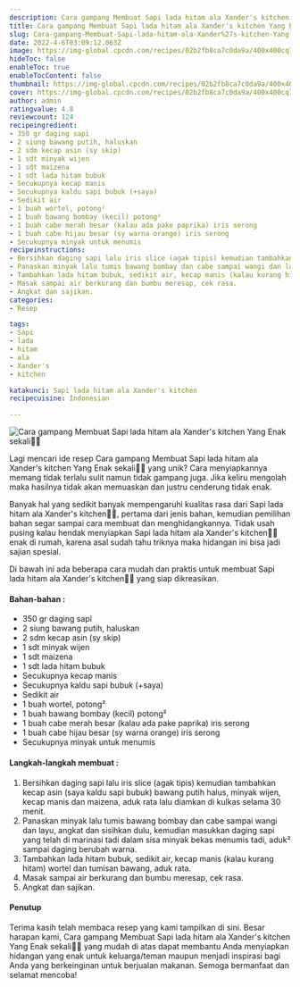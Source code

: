 ```yaml
---
description: Cara gampang Membuat Sapi lada hitam ala Xander's kitchen Yang Enak sekali"
title: Cara gampang Membuat Sapi lada hitam ala Xander's kitchen Yang Enak sekali
slug: Cara-gampang-Membuat-Sapi-lada-hitam-ala-Xander%27s-kitchen-Yang-Enak-sekali
date: 2022-4-6T03:09:12.063Z
image: https://img-global.cpcdn.com/recipes/02b2fb8ca7c0da9a/400x400cq70/photo.jpg
hideToc: false
enableToc: true
enableTocContent: false
thumbnail: https://img-global.cpcdn.com/recipes/02b2fb8ca7c0da9a/400x400cq70/photo.jpg
cover: https://img-global.cpcdn.com/recipes/02b2fb8ca7c0da9a/400x400cq70/photo.jpg
author: admin
ratingvalue: 4.8
reviewcount: 124
recipeingredient:
- 350 gr daging sapi
- 2 siung bawang putih, haluskan
- 2 sdm kecap asin (sy skip)
- 1 sdt minyak wijen
- 1 sdt maizena
- 1 sdt lada hitam bubuk
- Secukupnya kecap manis
- Secukupnya kaldu sapi bubuk (+saya)
- Sedikit air
- 1 buah wortel, potong²
- 1 buah bawang bombay (kecil) potong²
- 1 buah cabe merah besar (kalau ada pake paprika) iris serong
- 1 buah cabe hijau besar (sy warna orange) iris serong
- Secukupnya minyak untuk menumis
recipeinstructions:
- Bersihkan daging sapi lalu iris slice (agak tipis) kemudian tambahkan kecap asin (saya kaldu sapi bubuk) bawang putih halus, minyak wijen, kecap manis dan maizena, aduk rata lalu diamkan di kulkas selama 30 menit.
- Panaskan minyak lalu tumis bawang bombay dan cabe sampai wangi dan layu, angkat dan sisihkan dulu, kemudian masukkan daging sapi yang telah di marinasi tadi dalam sisa minyak bekas menumis tadi, aduk² sampai daging berubah warna.
- Tambahkan lada hitam bubuk, sedikit air, kecap manis (kalau kurang hitam) wortel dan tumisan bawang, aduk rata.
- Masak sampai air berkurang dan bumbu meresap, cek rasa.
- Angkat dan sajikan.
categories:
- Resep

tags:
- Sapi
- lada
- hitam
- ala
- Xander's
- kitchen

katakunci: Sapi lada hitam ala Xander's kitchen
recipecuisine: Indonesian

---
```


![Cara gampang Membuat Sapi lada hitam ala Xander's kitchen Yang Enak sekali👩‍🍳](https://img-global.cpcdn.com/recipes/02b2fb8ca7c0da9a/400x400cq70/photo.jpg)

Lagi mencari ide resep Cara gampang Membuat Sapi lada hitam ala Xander's kitchen Yang Enak sekali👩‍🍳 yang unik? Cara menyiapkannya memang tidak terlalu sulit namun tidak gampang juga. Jika keliru mengolah maka hasilnya tidak akan memuaskan dan justru cenderung tidak enak.

Banyak hal yang sedikit banyak mempengaruhi kualitas rasa dari Sapi lada hitam ala Xander's kitchen👩‍🍳, pertama dari jenis bahan, kemudian pemilihan bahan segar sampai cara membuat dan menghidangkannya. Tidak usah pusing kalau hendak menyiapkan Sapi lada hitam ala Xander's kitchen👩‍🍳 enak di rumah, karena asal sudah tahu triknya maka hidangan ini bisa jadi sajian spesial.

Di bawah ini ada beberapa cara mudah dan praktis untuk membuat Sapi lada hitam ala Xander's kitchen👩‍🍳 yang siap dikreasikan.

<!--inarticleads1-->

#### Bahan-bahan :

- 350 gr daging sapi
- 2 siung bawang putih, haluskan
- 2 sdm kecap asin (sy skip)
- 1 sdt minyak wijen
- 1 sdt maizena
- 1 sdt lada hitam bubuk
- Secukupnya kecap manis
- Secukupnya kaldu sapi bubuk (+saya)
- Sedikit air
- 1 buah wortel, potong²
- 1 buah bawang bombay (kecil) potong²
- 1 buah cabe merah besar (kalau ada pake paprika) iris serong
- 1 buah cabe hijau besar (sy warna orange) iris serong
- Secukupnya minyak untuk menumis

<!--inarticleads2-->

#### Langkah-langkah membuat :

1. Bersihkan daging sapi lalu iris slice (agak tipis) kemudian tambahkan kecap asin (saya kaldu sapi bubuk) bawang putih halus, minyak wijen, kecap manis dan maizena, aduk rata lalu diamkan di kulkas selama 30 menit.
1. Panaskan minyak lalu tumis bawang bombay dan cabe sampai wangi dan layu, angkat dan sisihkan dulu, kemudian masukkan daging sapi yang telah di marinasi tadi dalam sisa minyak bekas menumis tadi, aduk² sampai daging berubah warna.
1. Tambahkan lada hitam bubuk, sedikit air, kecap manis (kalau kurang hitam) wortel dan tumisan bawang, aduk rata.
1. Masak sampai air berkurang dan bumbu meresap, cek rasa.
1. Angkat dan sajikan.

#### Penutup

Terima kasih telah membaca resep yang kami tampilkan di sini. Besar harapan kami, Cara gampang Membuat Sapi lada hitam ala Xander's kitchen Yang Enak sekali👩‍🍳 yang mudah di atas dapat membantu Anda menyiapkan hidangan yang enak untuk keluarga/teman maupun menjadi inspirasi bagi Anda yang berkeinginan untuk berjualan makanan. Semoga bermanfaat dan selamat mencoba!